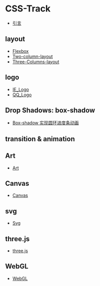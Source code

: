 # CSS-Track

<!-- 引言是在仓库根目录下创建了 Introduction.md 文件 -->

- [引言](./introduction.md)

<!-- + [CSS实现瀑布流布局（display: flex）](./layout/flex-waterfalls-flow.md)  -->

## layout

- [Flexbox](./layout/Flexbox.md)
- [Two-column-layout](./layout/Two-Column-layout.md)
- [Three-Columns-layout](./layout/Three-Columns-layout.md)
  <!-- - [test](./layout/test.md) -->

## logo

- [IE_Logo](./logo/IE_Logo.md)
- [QQ_Logo](./logo/QQ_Logo.md)

## Drop Shadows: box-shadow

- [Box-shadow 实现圆环进度条动画]()

## transition & animation

## Art

- [Art](./art/README.md)

## Canvas

- [Canvas](./canvas/README.md)

## svg

- [Svg](./svg/README.md)

## three.js

- [three.js](./three.js/README.md)

## WebGL

- [WebGL](./WebGL/README.md)
